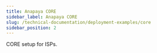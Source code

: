 ```yaml
---
title: Anapaya CORE
sidebar_label: Anapaya CORE
slug: /technical-documentation/deployment-examples/core
sidebar_position: 2
---
```


CORE setup for ISPs.
